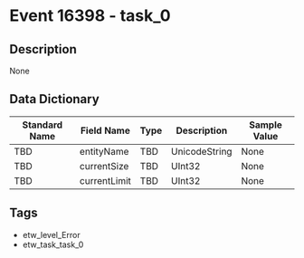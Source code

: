 # Event 16398 - task_0

## Description
None

## Data Dictionary
|Standard Name|Field Name|Type|Description|Sample Value|
|---|---|---|---|---|
|TBD|entityName|TBD|UnicodeString|None|None|
|TBD|currentSize|TBD|UInt32|None|None|
|TBD|currentLimit|TBD|UInt32|None|None|

## Tags
* etw_level_Error
* etw_task_task_0